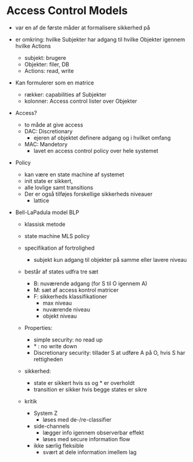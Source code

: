 # Access Control Models
* var en af de første måder at formalisere sikkerhed på
* er omkring: hvilke Subjekter har adgang til hvilke Objekter igennem hvilke Actions 
	* subjekt: brugere
	* Objekter: filer, DB
	* Actions: read, write 

* Kan formulerer som en matrice
	* rækker: capabilities af Subjekter
	* kolonner: Access control lister over Objekter

* Access?
	* to måde at give access
	* DAC: Discretionary
		* ejeren af objektet definere adgang og i hvilket omfang
	* MAC: Mandetory
		* lavet en access control policy over hele systemet 

* Policy
	* kan være en state machine af systemet
	* init state er sikkert, 
	* alle lovlige samt transitions 
	* Der er også tilføjes forskellige sikkerheds niveauer
		* lattice

* Bell-LaPadula model BLP
	* klassisk metode
	* state machine MLS policy
	* specifikation af fortrolighed
		* subjekt kun adgang til objekter på samme eller lavere niveau

	* består af states udfra tre sæt
		* B: nuværende adgang (for S til O igennem A)
		* M: sæt af access kontrol matricer
		* F: sikkerheds klassifikationer
			* max niveau 
			* nuværende niveau 
			* objekt niveau

	* Properties:
		* simple security: no read up
		* \* : no write down
		* Discretionary security: tillader S at udføre A på O, hvis S har rettigheden

	* sikkerhed:
		* state er sikkert hvis ss og \* er overholdt 
		* transition er sikker hvis begge states er sikre

	* kritik
		* System Z
			* løses med de-/re-classifier
		* side-channels
			* lægger info igennem observerbar effekt
			* løses med secure information flow
		* ikke særlig fleksible 
			* svært at dele information imellem lag




